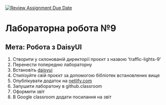 [![Review Assignment Due Date](https://classroom.github.com/assets/deadline-readme-button-22041afd0340ce965d47ae6ef1cefeee28c7c493a6346c4f15d667ab976d596c.svg)](https://classroom.github.com/a/GRHM2AW4)
# Лабораторна робота №9
## Мета: Робота з DaisyUI


1. Створити у склонованій директорії проєкт з назвою 'traffic-lights-9'
1. Перенести попередню лабораторну
2. Встановіть [daisyui](https://daisyui.com/docs/install/)
3. Стилізуйте свій проєкт за допомогою бібліотек встановлених вище 
4. Опублікувати додаток на [netlify.com](https://www.netlify.com/)
1. Запушити лаборатону в github.classroom
1. Оформити звіт 
1. В Google classroom додати посилання на звіт
